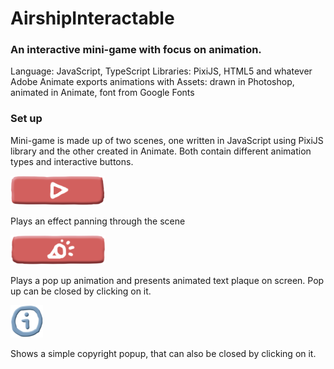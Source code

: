 # AirshipInteractable

### An interactive mini-game with focus on animation.
Language: JavaScript, TypeScript
Libraries: PixiJS, HTML5 and whatever Adobe Animate exports animations with
Assets: drawn in Photoshop, animated in Animate, font from Google Fonts

### Set up
Mini-game is made up of two scenes, one written in JavaScript using PixiJS library and the other created in Animate. Both contain different animation types and interactive buttons.


![PlayButton](/resources/images/ButtonPlay.png)

Plays an effect panning through the scene

![PopupButton](/resources/images/ButtonPopup.png)

Plays a pop up animation and presents animated text plaque on screen. Pop up can be closed by clicking on it.

![InfoButton](/resources/images/i.png)

Shows a simple copyright popup, that can also be closed by clicking on it.